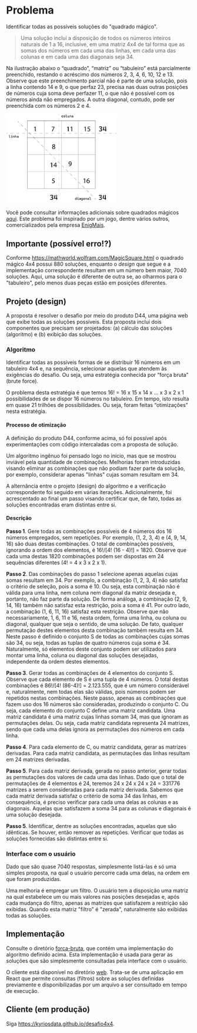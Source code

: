 # Problema

Identificar todas as possíveis soluções do "quadrado mágico".

> Uma solução inclui a disposição de todos os números inteiros naturais de 1 a 16, inclusive,
> em uma matriz 4x4 de tal forma que as somas dos números em cada uma das linhas,
> em cada uma das colunas e em cada uma das diagonais seja 34.

Na ilustração abaixo o “quadrado”, “matriz” ou “tabuleiro” está parcialmente preenchido, restando o acréscimo dos números 2, 3, 4, 6, 10, 12 e 13. Observe que este preenchimento parcial não é parte de uma solução, pois a linha contendo 14 e 9, o que perfaz 23, precisa nas duas outras posições de números cuja soma deve perfazer 11, o que não é possível com os números ainda não empregados. A outra diagonal, contudo, pode ser preenchida com os números 2 e 4.

<img src="https://github.com/kyriosdata/desafio4x4/blob/main/imagens/4x4.png" width="300">

Você pode consultar informações adicionais sobre quadrados mágicos [aqui](https://pt.wikipedia.org/wiki/Quadrado_m%C3%A1gico).
Este problema foi inspirado por um jogo, dentre vários outros, comercializados pela empresa
[EnigMais](https://www.enigmais.com.br/).

## Importante (possível erro!?)

Conforme https://mathworld.wolfram.com/MagicSquare.html o quadrado mágico 4x4 possui 880 soluções, enquanto o _design_ que segue e a implementação correspondente resultam em um número bem maior, 7040
soluções. Aqui, uma solução é diferente de outra se, ao olharmos para o "tabuleiro", pelo menos duas peças estão em posições diferentes.

## Projeto (design)

A proposta é resolver o desafio por meio do produto D44, uma página web que exibe todas as soluções possíveis. 
Esta proposta inclui dois componentes que precisam ser projetados: (a) cálculo das soluções (algoritmo) e (b) exibição das soluções.

### Algoritmo

Identificar todas as possíveis formas de se distribuir 16 números em um tabuleiro 4x4 e, na sequência, selecionar aquelas que atendem às exigências do desafio. Ou seja, uma estratégia conhecida por “força bruta” (brute force).

O problema desta estratégia é que temos 16! = 16 x 15 x 14 x … x 3 x 2 x 1 possibilidades de se dispor 16 números no tabuleiro. Em tempo, isto resulta em quase 21 trilhões de possibilidades. Ou seja, foram feitas “otimizações” nesta estratégia.

#### Processo de otimização

A definição do produto D44, conforme acima, só foi possível após experimentações com código intercaladas com a proposta de solução.

Um algoritmo ingênuo foi pensado logo no início, mas que se mostrou inviável pela quantidade de combinações. Melhorias foram introduzidas visando eliminar as combinações que não podiam fazer parte da solução, por exemplo, considerar apenas
"linhas" cujas somam resultam em 34.

A alternância entre o projeto (design) do algoritmo e a verificação correspondente foi seguido em várias iterações. Adicionalmente, foi acrescentado ao final um passo visando certificar que, de fato, todas as soluções encontradas eram distintas entre si.

#### Descrição

**Passo 1**. Gere todas as combinações possíveis de 4 números dos 16 números empregados, sem repetições. Por exemplo, (1, 2, 3, 4) e (4, 9, 14, 16) são duas destas combinações. O total de combinações possíveis, ignorando a ordem dos elementos, é 16!/[4! (16 - 4)!] = 1820. Observe que cada uma destas 1820 combinações podem ser dispostas em 24 sequências diferentes (4! = 4 x 3 x 2 x 1).

**Passo 2**. Das combinações do passo 1 selecione apenas aquelas cujas somas resultam em 34. Por exemplo, a combinação (1, 2, 3, 4) não satisfaz o critério de seleção, pois a soma é 10. Ou seja, esta combinação não é válida para uma linha, nem coluna nem diagonal da matriz desejada e, portanto, não faz parte da solução. De forma análoga, a combinação (2, 9, 14, 16) também não satisfaz esta restrição, pois a soma é 41. Por outro lado, a combinação (1, 6, 11, 16) satisfaz esta restrição. Observe que não necessariamente, 1, 6, 11 e 16, nesta ordem, forma uma linha, ou coluna ou diagonal, qualquer que seja o sentido, de uma solução. De fato, qualquer permutação destes elementos desta combinação também resulta em 34. Neste passo é definido o conjunto S de todas as combinações cujas somas são 34, ou seja, todas as tuplas de quatro números cuja soma é 34. Naturalmente, só elementos deste conjunto podem ser utilizados para montar uma linha, coluna ou diagonal das soluções desejadas, independente da ordem destes elementos.

**Passo 3**. Gerar todas as combinações de 4 elementos do conjunto S. Observe que cada elemento de S é uma tupla de 4 números. O total destas combinações é 86!/[4! (86-4)!] = 2.123.555, que é um número considerável e, naturalmente, nem todas elas são válidas, pois números podem ser repetidos nestas combinações. Neste passo, apenas as combinações que fazem uso dos 16 números são consideradas, produzindo o conjunto C.
Ou seja, cada elemento do conjunto C define uma matriz candidata. Uma matriz candidata é uma matriz cujas linhas somam 34, mas que ignoram as permutações delas. Ou seja, cada matriz candidata representa 24 matrizes, sendo que cada uma delas ignora as permutações dos números em cada linha.

**Passo 4**. Para cada elemento de C, ou matriz candidata, gerar as matrizes derivadas. Para cada matriz candidata, as permutações das linhas resultam em 24 matrizes derivadas.

**Passo 5**. Para cada matriz derivada, gerada no passo anterior, gerar todas as permutações dos valores de cada uma das linhas. Dado que o total de permutações de 4 elementos é 24, teremos 24 x 24 x 24 x 24 = 331776 matrizes a serem consideradas para cada matriz derivada. Sabemos que cada matriz derivada satisfaz o critério de soma 34 das linhas, em consequência, é preciso verificar para cada uma delas as colunas e as diagonais. Aquelas que satisfazem a soma 34 para as colunas e diagonais é uma solução desejada.

**Passo 5**. Identificar, dentre as soluções encontradas, aquelas que são idênticas. Se houver, então remover as repetições. Verificar que todas as soluções fornecidas são distintas entre si.

### Interface com o usuário

Dado que são quase 7040 respostas, simplesmente listá-las é só uma simples proposta, na qual o usuário percorre cada uma delas, na ordem em que foram produzidas.

Uma melhoria é empregar um filtro. O usuário tem a disposição uma matriz na
qual estabelece um ou mais valores nas posições desejadas e, após cada mudança
do filtro, apenas as matrizes que satisfazem a restrição são exibidas. Quando
esta matriz "filtro" é "zerada", naturalmente são exibidas todas as soluções.

## Implementação

Consulte o diretório [forca-bruta](forca-bruta), que contém uma implementação
do algoritmo definido acima. Esta implementação é usada para gerar as soluções
que são simplesmente consultadas pela interface com o usuário.

O cliente está disponível no diretório [web](./forca-bruta/web). Trata-se de uma
aplicação em React que permite consultas (filtros) sobre as soluções definidas
previamente e disponibilizadas por um arquivo a ser consultado em tempo de execução.

## Cliente (em produção)

Siga https://kyriosdata.github.io/desafio4x4.
